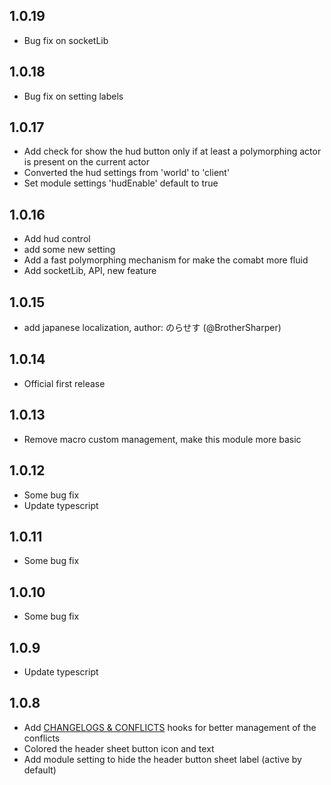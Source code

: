 ## 1.0.19

- Bug fix on socketLib

## 1.0.18

- Bug fix on setting labels

## 1.0.17

- Add check for show the hud button only if at least a polymorphing actor is present on the current actor
- Converted the hud settings from 'world' to 'client'
- Set module settings 'hudEnable' default to true

## 1.0.16

- Add hud control
- add some new setting
- Add a fast polymorphing mechanism for make the comabt more fluid
- Add socketLib, API, new feature

## 1.0.15

- add japanese localization, author: のらせす (@BrotherSharper)

## 1.0.14

- Official first release

## 1.0.13

- Remove macro custom management, make this module more basic

## 1.0.12

- Some bug fix
- Update typescript

## 1.0.11

- Some bug fix

## 1.0.10

- Some bug fix

## 1.0.9

- Update typescript

## 1.0.8

- Add [CHANGELOGS & CONFLICTS](https://github.com/theripper93/libChangelogs) hooks for better management of the conflicts
- Colored the header sheet button icon and text
- Add module setting to hide the header button sheet label (active by default)
